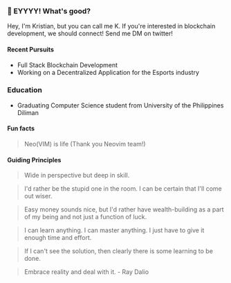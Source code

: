 ### 👋 EYYYY! What's good?

Hey, I'm Kristian, but you can call me K. If you're interested in blockchain development, we should connect! Send me DM on twitter!

#### Recent Pursuits

- Full Stack Blockchain Development
- Working on a Decentralized Application for the Esports industry

### Education

- Graduating Computer Science student from University of the Philippines Diliman

#### Fun facts

> Neo(VIM) is life (Thank you Neovim team!)

#### Guiding Principles

> Wide in perspective but deep in skill.

> I'd rather be the stupid one in the room. I can be certain that I'll come out wiser.

> Easy money sounds nice, but I'd rather have wealth-building as a part of my being and not just a function of luck.

> I can learn anything. I can master anything. I just have to give it enough time and effort.

> If I can't see the solution, then clearly there is some learning to be done.

> Embrace reality and deal with it. - Ray Dalio
